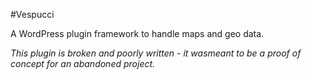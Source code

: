 #Vespucci

A WordPress plugin framework to handle maps and geo data.

*This plugin is broken and poorly written - it wasmeant to be a proof of concept for an abandoned project.*
